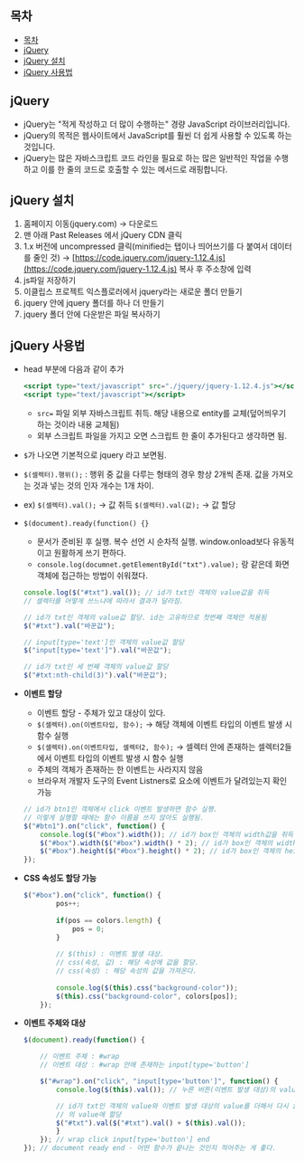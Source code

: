 ## 목차
- [목차](#목차)
- [jQuery](#jquery)
- [jQuery 설치](#jquery-설치)
- [jQuery 사용법](#jquery-사용법)


## jQuery

- jQuery는 "적게 작성하고 더 많이 수행하는" 경량 JavaScript 라이브러리입니다.
- jQuery의 목적은 웹사이트에서 JavaScript를 훨씬 더 쉽게 사용할 수 있도록 하는 것입니다.
- jQuery는 많은 자바스크립트 코드 라인을 필요로 하는 많은 일반적인 작업을 수행하고 이를 한 줄의 코드로 호출할 수 있는 메서드로 래핑합니다.

## jQuery 설치

1. 홈페이지 이동(jquery.com) → 다운로드 
2.  맨 아래 Past Releases 에서 jQuery CDN 클릭
3. 1.x 버전에 uncompressed 클릭(minified는 탭이나 띄어쓰기를 다 붙여서 데이터를 줄인 것) → [https://code.jquery.com/jquery-1.12.4.js](https://code.jquery.com/jquery-1.12.4.js) 복사 후 주소창에 입력
4.  js파일 저장하기
5.  이클립스 프로젝트 익스플로러에서 jquery라는 새로운 폴더 만들기  
6.  jquery 안에 jquery 폴더를 하나 더 만들기 
7.  jquery 폴더 안에 다운받은 파일 복사하기


## jQuery 사용법

- head 부분에 다음과 같이 추가
    
    ```jsx
    <script type="text/javascript" src="./jquery/jquery-1.12.4.js"></script>
    <script type="text/javascript"></script>
    ```
    
    - `src=` 파일 외부 자바스크립트 취득. 해당 내용으로 entity를 교체(덮어씌우기 하는 것이라 내용 교체됨)
    - 외부 스크립트 파일을 가지고 오면 스크립트 한 줄이 추가된다고 생각하면 됨.

- `$`가 나오면 기본적으로 jquery 라고 보면됨.
- `$(셀렉터).행위();` : 행위 중 값을 다루는 형태의 경우 항상 2개씩 존재. 값을 가져오는 것과 넣는 것의 인자 개수는 1개 차이.
- ex) `$(셀렉터).val();` -> 값 취득
       `$(셀렉터).val(값);` -> 값 할당

- `$(document).ready(function() {}`
    - 문서가 준비된 후 실행. 복수 선언 시 순차적 실행. window.onload보다 유동적이고 원활하게 쓰기 편하다.
    - `console.log(documnet.getElementById("txt").value);` 랑 같은데 화면 객체에 접근하는 방법이 쉬워졌다.
    
    ```jsx
    console.log($("#txt").val()); // id가 txt인 객체의 value값을 취득
    // 셀렉터를 어떻게 쓰느냐에 따라서 결과가 달라짐.
    
    // id가 txt인 객체의 value값 할당. id는 고유하므로 첫번째 객체만 적용됨
    $("#txt").val("바꾼값"); 
    
    // input[type='text']인 객체의 value값 할당
    $("input[type='text']").val("바꾼값");
    
    // id가 txt인 세 번째 객체의 value값 할당
    $("#txt:nth-child(3)").val("바꾼값"); 
    ```
    

- **이벤트 할당**
    - 이벤트 할당 - 주체가 있고 대상이 있다.
    - `$(셀렉터).on(이벤트타입, 함수);` -> 해당 객체에 이벤트 타입의 이벤트 발생 시 함수 실행
    - `$(셀렉터).on(이벤트타입, 셀렉터2, 함수);` -> 셀렉터 안에 존재하는 셀렉터2들에서 이벤트 타입의 이벤트 발생 시 함수 실행
    - 주체의 객체가 존재하는 한 이벤트는 사라지지 않음
    - 브라우저 개발자 도구의 Event Listners로 요소에 이벤트가 달려있는지 확인 가능
    
    ```jsx
    // id가 btn1인 객체에서 click 이벤트 발생하면 함수 실행.
    // 이렇게 실행할 때에는 함수 이름을 쓰지 않아도 실행됨.
    $("#btn1").on("click", function() { 
    	console.log($("#box").width()); // id가 box인 객체의 width값을 취득
    	$("#box").width($("#box").width() * 2); // id가 box인 객체의 width값 2배로.
    	$("#box").height($("#box").height() * 2); // id가 box인 객체의 height 값 2배로.
    });
    ```
    

- **CSS 속성도 할당 가능**
    
    ```jsx
    $("#box").on("click", function() {
    		pos++;
    		
    		if(pos == colors.length) {
    			pos = 0;
    		}
    		
    		// $(this) : 이벤트 발생 대상.
    		// css(속성, 값) : 해당 속성에 값을 할당.
    		// css(속성) : 해당 속성의 값을 가져온다.
    		
    		console.log($(this).css("background-color"));
    		$(this).css("background-color", colors[pos]);
    	});
    ```
    

- **이벤트 주체와 대상**
    
    ```jsx
    $(document).ready(function() {
    
    	// 이벤트 주체 : #wrap
    	// 이벤트 대상 : #wrap 안에 존재하는 input[type='button']
    
    	$("#wrap").on("click", "input[type='button']", function() {
    		console.log($(this).val()); // 누른 버튼(이벤트 발생 대상)의 value 취득
    
    		// id가 txt인 객체의 value와 이벤트 발생 대상의 value를 더해서 다시 id가 txt인 객체
    		// 의 value에 할당
    		$("#txt").val($("#txt").val() + $(this).val());
    		}
    	}); // wrap click input[type='button'] end
    }); // document ready end - 어떤 함수가 끝나는 것인지 적어주는 게 좋다.
    ```